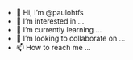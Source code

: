 - 👋 Hi, I’m @paulohtfs
- 👀 I’m interested in ...
- 🌱 I’m currently learning ...
- 💞️ I’m looking to collaborate on ...
- 📫 How to reach me ...

<!---
paulohtfs/paulohtfs is a ✨ special ✨ repository because its `README.md` (this file) appears on your GitHub profile.
You can click the Preview link to take a look at your changes.
--->
